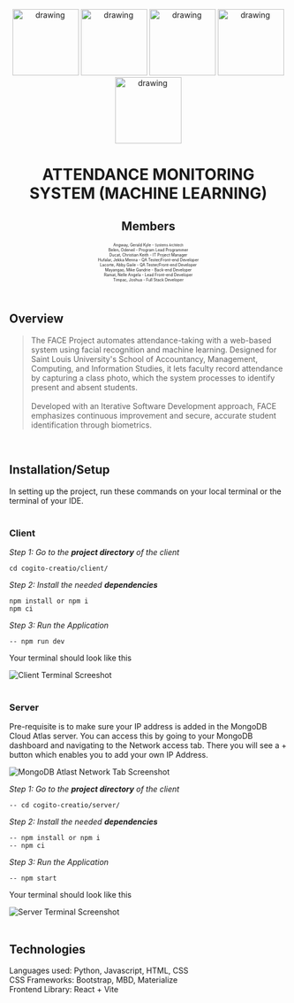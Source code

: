 <div align="center">
<img src="https://github.com/user-attachments/assets/7d3bb7f2-87a8-4ddc-aea5-888d7edf62a1" alt="drawing" width="120"/>
<img src="https://github.com/user-attachments/assets/c6baffe6-10f6-4950-96df-698498454ed3" alt="drawing" width="120"/>
<img src="https://github.com/user-attachments/assets/70ed1e91-e938-42c2-8c15-d95ad580c86b" alt="drawing" width="120"/>
<img src="https://github.com/user-attachments/assets/b8fee065-cb41-430f-839b-360c011f7b79" alt="drawing" width="120"/>
<img src="https://github.com/user-attachments/assets/74df5d26-3261-4a73-b38d-b452ef789cde" alt="drawing" width="120"/>
</div>

<h1 align="center">
ATTENDANCE MONITORING SYSTEM (MACHINE LEARNING)
</h1>

<div align="center">
<h2>Members</h2>
<p style="font-size:0.5em;">
Angway, Gerald Kyle - <small>Systems Architech</small><br>
Belen, Odeneil - Program Lead Programmer<br>
Ducat, Christian Keith - IT Project Manager<br>
Hufalar, Jekka Menna - QA Tester/Front-end Developer<br>
Lacorte, Abby Gaile - QA Tester/Front-end Developer<br>
Mayangao, Mike Gandrie - Back-end Developer<br>
Ramat, Nelle Angela - Lead Front-end Developer<br>
Timpac, Joshua - Full Stack Developer<br>
</p>
</div>

<br>

## Overview

> The FACE Project automates attendance-taking with a web-based system using facial recognition and machine learning. Designed for Saint Louis University's School of Accountancy, Management, Computing, and Information Studies, it lets faculty record attendance by capturing a class photo, which the system processes to identify present and absent students. <br><br>Developed with an Iterative Software Development approach, FACE emphasizes continuous improvement and secure, accurate student identification through biometrics.

<br>

## Installation/Setup

In setting up the project, run these commands on your local terminal or the terminal of your IDE.
<br><br>

### Client

_Step 1: Go to the **project directory** of the client_

    cd cogito-creatio/client/

_Step 2: Install the needed **dependencies**_

    npm install or npm i
    npm ci

_Step 3: Run the Application_

    -- npm run dev
    
Your terminal should look like this

![Client Terminal Screeshot](https://github.com/user-attachments/assets/e8350c04-b394-4769-ad22-7f4cc62d2c01)
<br><br>
### Server

Pre-requisite is to make sure your IP address is added in the MongoDB Cloud Atlas server.
You can access this by going to your MongoDB dashboard and navigating to the Network access tab. There you will see a + button which enables you to add your own IP Address.

![MongoDB Atlast Network Tab Screenshot](https://github.com/user-attachments/assets/9521f71d-ea47-4353-882a-64816d4ede9e)

_Step 1: Go to the **project directory** of the client_

    -- cd cogito-creatio/server/

_Step 2: Install the needed **dependencies**_

    -- npm install or npm i
    -- npm ci

_Step 3: Run the Application_

    -- npm start

Your terminal should look like this

![Server Terminal Screenshot](https://github.com/user-attachments/assets/b3598437-0674-40d6-8a6f-56347264f19e)
<br><br>
## Technologies
Languages used: Python, Javascript, HTML, CSS<br>
CSS Frameworks: Bootstrap, MBD, Materialize<br>
Frontend Library: React + Vite<br>
